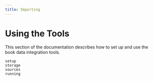 ```yaml
---
title: Importing
---
```


# Using the Tools

This section of the documentation describes how to set up and use the book data integration tools.

```{toctree}
setup
storage
sources
running
```
